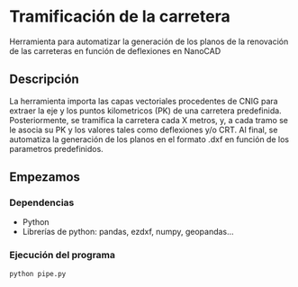 # Tramificación de la carretera

Herramienta para automatizar la generación de los planos de la renovación de las carreteras en función de deflexiones en NanoCAD


## Descripción

La herramienta importa las capas vectoriales procedentes de CNIG para extraer la eje y los puntos kilometricos (PK) de una carretera predefinida. 
Posteriormente, se tramifica la carretera cada X metros, y, a cada tramo se le asocia su PK y los valores tales como deflexiones y/o CRT.
Al final, se automatiza la generación de los planos en el formato .dxf en función de los parametros predefinidos.


## Empezamos

### Dependencias

* Python
* Librerías de python: pandas, ezdxf, numpy, geopandas...

### Ejecución del programa
```
python pipe.py
```
